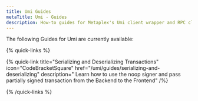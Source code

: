```yaml
---
title: Umi Guides
metaTitle: Umi - Guides
description: How-to guides for Metaplex's Umi client wrapper and RPC client.
---
```


The following Guides for Umi are currently available:

{% quick-links %}

{% quick-link title="Serializing and Deserializing Transactions" icon="CodeBracketSquare" href="/umi/guides/serializing-and-deserializing" description=" Learn how to use the noop signer and pass partially signed transaction from the Backend to the Frontend" /%}

{% /quick-links %}
